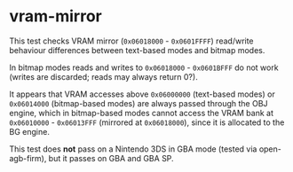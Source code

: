 # vram-mirror

This test checks VRAM mirror (`0x06018000` - `0x0601FFFF`) read/write behaviour differences between text-based modes and bitmap modes.

In bitmap modes reads and writes to `0x06018000` - `0x0601BFFF` do not work (writes are discarded; reads may always return 0?).

It appears that VRAM accesses above `0x06000000` (text-based modes) or `0x06014000` (bitmap-based modes) are always passed through the OBJ engine,
which in bitmap-based modes cannot access the VRAM bank at `0x06010000` - `0x06013FFF` (mirrored at `0x06018000`), since it is allocated to the BG engine.

This test does **not** pass on a Nintendo 3DS in GBA mode (tested via open-agb-firm), but it passes on GBA and GBA SP.
